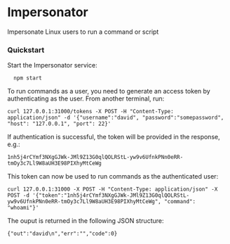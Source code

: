# Impersonator
Impersonate Linux users to run a command or script

### Quickstart

Start the Impersonator service:
```
  npm start
```

To run commands as a user, you need to generate an access token by authenticating as the user. From another terminal, run:
```
curl 127.0.0.1:31000/tokens -X POST -H "Content-Type: application/json" -d '{"username":"david", "password":"somepassword", "host": "127.0.0.1", "port": 22}'
```

If authentication is successful, the token will be provided in the response, e.g.:
```
1nh5j4rCYmf3NXgGJWk-JMl9Z13G0qlQOLRStL-yw9v6UfnkPNn0eRR-tmOy3c7Ll9W8aUH3E98PIXhyMtCeWg
```

This token can now be used to run commands as the authenticated user:
```
curl 127.0.0.1:31000 -X POST -H "Content-Type: application/json" -X POST -d '{"token":"1nh5j4rCYmf3NXgGJWk-JMl9Z13G0qlQOLRStL-yw9v6UfnkPNn0eRR-tmOy3c7Ll9W8aUH3E98PIXhyMtCeWg", "command": "whoami"}'
```

The ouput is returned in the following JSON structure:
```
{"out":"david\n","err":"","code":0}
```
